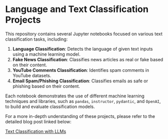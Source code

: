 # Language and Text Classification Projects

This repository contains several Jupyter notebooks focused on various text classification tasks, including:

1. **Language Classification**: Detects the language of given text inputs using a machine learning model.
2. **Fake News Classification**: Classifies news articles as real or fake based on their content.
3. **YouTube Comments Classification**: Identifies spam comments in YouTube datasets.
4. **Email Spam/Phishing Classification**: Classifies emails as safe or phishing based on their content.

Each notebook demonstrates the use of different machine learning techniques and libraries, such as `pandas`, `instructor`, `pydantic`, and `OpenAI`, to build and evaluate classification models.

For a more in-depth understanding of these projects, please refer to the detailed blog post linked below:

[Text Classification with LLMs](https://instinctive-smoke-d5b.notion.site/Text-Classification-with-LLMs-13b9448c0a1280c89610f8aad7f1a052)